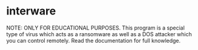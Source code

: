 # interware
NOTE: ONLY FOR EDUCATIONAL PURPOSES. This program is a special type of virus which acts as a ransomware as well as a DOS attacker which you can control remotely. Read the documentation for full knowledge.

